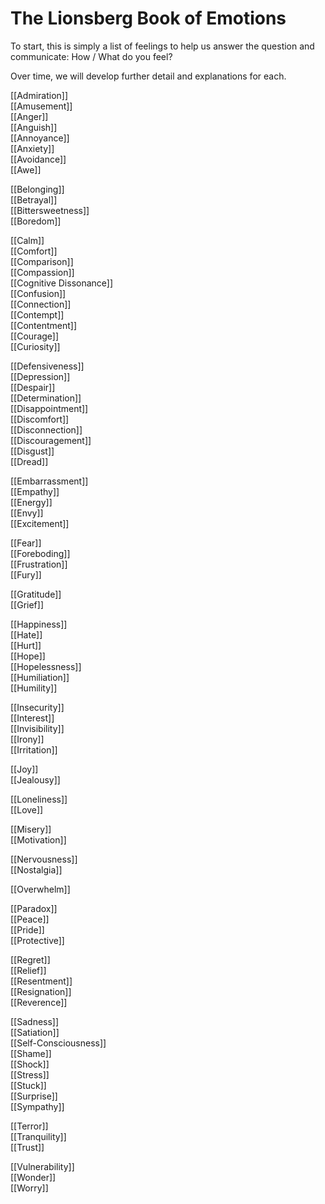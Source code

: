 # The Lionsberg Book of Emotions

To start, this is simply a list of feelings to help us answer the question and communicate: How / What do you feel? 

Over time, we will develop further detail and explanations for each. 

[[Admiration]]  
[[Amusement]]  
[[Anger]]  
[[Anguish]]  
[[Annoyance]]  
[[Anxiety]]  
[[Avoidance]]  
[[Awe]]  

[[Belonging]]  
[[Betrayal]]  
[[Bittersweetness]]  
[[Boredom]]  

[[Calm]]  
[[Comfort]]  
[[Comparison]]  
[[Compassion]]  
[[Cognitive Dissonance]]  
[[Confusion]]  
[[Connection]]  
[[Contempt]]  
[[Contentment]]  
[[Courage]]  
[[Curiosity]]  

[[Defensiveness]]  
[[Depression]]  
[[Despair]]  
[[Determination]]  
[[Disappointment]]  
[[Discomfort]]  
[[Disconnection]]  
[[Discouragement]]  
[[Disgust]]  
[[Dread]]  

[[Embarrassment]]  
[[Empathy]]  
[[Energy]]  
[[Envy]]  
[[Excitement]]  

[[Fear]]  
[[Foreboding]]  
[[Frustration]]  
[[Fury]]  

[[Gratitude]]  
[[Grief]]  

[[Happiness]]  
[[Hate]]  
[[Hurt]]  
[[Hope]]  
[[Hopelessness]]  
[[Humiliation]]  
[[Humility]]  

[[Insecurity]]  
[[Interest]]  
[[Invisibility]]  
[[Irony]]  
[[Irritation]]  


[[Joy]]  
[[Jealousy]]  

[[Loneliness]]  
[[Love]]  

[[Misery]]  
[[Motivation]]  

[[Nervousness]]  
[[Nostalgia]]  

[[Overwhelm]]  

[[Paradox]]  
[[Peace]]  
[[Pride]]  
[[Protective]]  

[[Regret]]  
[[Relief]]  
[[Resentment]]  
[[Resignation]]  
[[Reverence]]  

[[Sadness]]  
[[Satiation]]  
[[Self-Consciousness]]  
[[Shame]]  
[[Shock]]  
[[Stress]]  
[[Stuck]]  
[[Surprise]]  
[[Sympathy]]  

[[Terror]]  
[[Tranquility]]  
[[Trust]]  

[[Vulnerability]]  
[[Wonder]]  
[[Worry]]  
